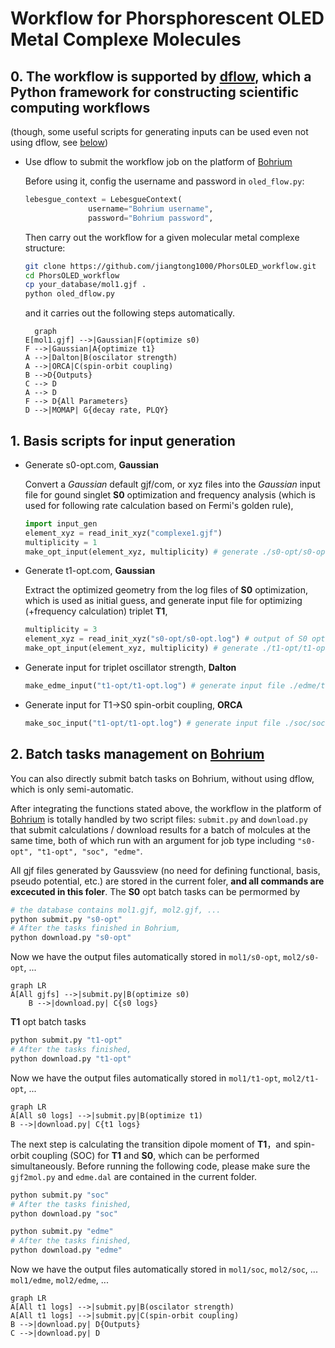 # Workflow for Phorsphorescent OLED Metal Complexe Molecules

## 0. The workflow is supported by [dflow](https://github.com/deepmodeling/dflow), which a Python framework for constructing scientific computing workflows

(though, some useful scripts for generating inputs can be used even not using dflow, see [below](#jump))

- Use dflow to submit the workflow job on the platform of [Bohrium](https://bohrium.dp.tech/)

  Before using it, config the username and password in `oled_flow.py`:

  ```python
  lebesgue_context = LebesgueContext(
                username="Bohrium username",
                password="Bohrium password",
  ```

  Then carry out the workflow for a given molecular metal complexe structure:
  
  ```bash
  git clone https://github.com/jiangtong1000/PhorsOLED_workflow.git
  cd PhorsOLED_workflow
  cp your_database/mol1.gjf .
  python oled_dflow.py
  ```
  
  and it carries out the following steps automatically.

  ```mermaid
    graph
  E[mol1.gjf] -->|Gaussian|F(optimize s0)
  F -->|Gaussian|A{optimize t1}
  A -->|Dalton|B(oscilator strength)
  A -->|ORCA|C(spin-orbit coupling)
  B -->D{Outputs}
  C --> D
  A --> D
  F --> D{All Parameters}
  D -->|MOMAP| G{decay rate, PLQY}
  ```


## 1. <span id="jump">Basis scripts for input generation</span>

- Generate s0-opt.com, **Gaussian**

  Convert a *Gaussian* default gjf/com, or xyz files into the *Gaussian* input file for gound singlet **S0** optimization and frequency analysis (which is used for following rate calculation based on Fermi's golden rule),

  ```python
  import input_gen
  element_xyz = read_init_xyz("complexe1.gjf")
  multiplicity = 1
  make_opt_input(element_xyz, multiplicity) # generate ./s0-opt/s0-opt.com
  ```

- Generate t1-opt.com, **Gaussian**

  Extract the optimized geometry from the log files of **S0** optimization, which is used as initial guess, and generate input file for optimizing (+frequency calculation) triplet **T1**,

  ```python
  multiplicity = 3
  element_xyz = read_init_xyz("s0-opt/s0-opt.log") # output of S0 optimization. 
  make_opt_input(element_xyz, multiplicity) # generate ./t1-opt/t1-opt.com
  ```

- Generate input for triplet oscillator strength, **Dalton**

  ```python
  make_edme_input("t1-opt/t1-opt.log") # generate input file ./edme/t1-opt.mol for Dalton
  ```

- Generate input for T1->S0 spin-orbit coupling, **ORCA**

  ```python
  make_soc_input("t1-opt/t1-opt.log") # generate input file ./soc/soc.inp for ORCA
  ```

## 2. Batch tasks management on [Bohrium](https://bohrium.dp.tech/)

You can also directly submit batch tasks on Bohrium, without using dflow, which is only semi-automatic.

After integrating the functions stated above, the workflow in the platform of [Bohrium](https://bohrium.dp.tech/) is totally handled by two script files: `submit.py` and `download.py` that submit calculations / download results for a batch of molcules at the same time, both of which run with an argument for job type including `"s0-opt", "t1-opt", "soc", "edme"`.

All gjf files generated by Gaussview (no need for defining functional, basis, pseudo potential, etc.) are stored in the current foler, **and all commands are excecuted in this foler**. The **S0** opt batch tasks can be permormed by

```bash
# the database contains mol1.gjf, mol2.gjf, ...
python submit.py "s0-opt"
# After the tasks finished in Bohrium,
python download.py "s0-opt" 
```

Now we have the output files automatically stored in  `mol1/s0-opt`, `mol2/s0-opt`, ...

```mermaid
graph LR
A[All gjfs] -->|submit.py|B(optimize s0)
    B -->|download.py| C{s0 logs}
```

**T1** opt batch tasks

```bash
python submit.py "t1-opt"
# After the tasks finished,
python download.py "t1-opt"
```

Now we have the output files automatically stored in  `mol1/t1-opt`, `mol2/t1-opt`, ...

```mermaid
graph LR
A[All s0 logs] -->|submit.py|B(optimize t1)
B -->|download.py| C{t1 logs}
```

The next step is calculating the transition dipole moment of **T1**，and spin-orbit coupling (SOC) for **T1** and **S0**, which can be performed simultaneously. Before running the following code, please make sure the `gjf2mol.py` and `edme.dal` are contained in the current folder.

```bash
python submit.py "soc"
# After the tasks finished,
python download.py "soc"

python submit.py "edme"
# After the tasks finished,
python download.py "edme"
```

Now we have the output files automatically stored in  `mol1/soc`, `mol2/soc`, ...  `mol1/edme`, `mol2/edme`, ...

```mermaid
graph LR
A[All t1 logs] -->|submit.py|B(oscilator strength)
A[All t1 logs] -->|submit.py|C(spin-orbit coupling)
B -->|download.py| D{Outputs}
C -->|download.py| D
```
